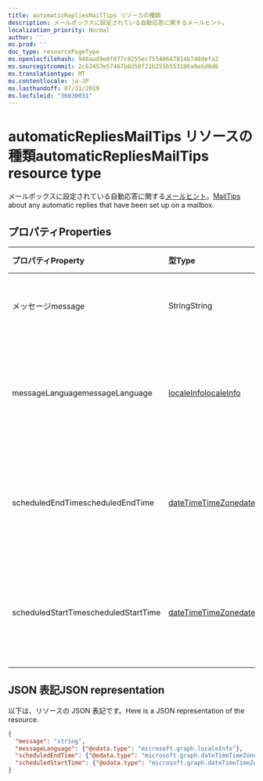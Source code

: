 ```yaml
---
title: automaticRepliesMailTips リソースの種類
description: メールボックスに設定されている自動応答に関するメールヒント。
localization_priority: Normal
author: ''
ms.prod: ''
doc_type: resourcePageType
ms.openlocfilehash: 948aad9e8f077c8255ec75540647814b748defa2
ms.sourcegitcommit: 2c62457e57467b8d50f21b255b553106a9a5d8d6
ms.translationtype: MT
ms.contentlocale: ja-JP
ms.lasthandoff: 07/31/2019
ms.locfileid: "36030031"
---
```

# <a name="automaticrepliesmailtips-resource-type"></a><span data-ttu-id="dd079-103">automaticRepliesMailTips リソースの種類</span><span class="sxs-lookup"><span data-stu-id="dd079-103">automaticRepliesMailTips resource type</span></span>


<span data-ttu-id="dd079-104">メールボックスに設定されている自動応答に関する[メールヒント](../resources/mailtips.md)。</span><span class="sxs-lookup"><span data-stu-id="dd079-104">[MailTips](../resources/mailtips.md) about any automatic replies that have been set up on a mailbox.</span></span>

## <a name="properties"></a><span data-ttu-id="dd079-105">プロパティ</span><span class="sxs-lookup"><span data-stu-id="dd079-105">Properties</span></span>
| <span data-ttu-id="dd079-106">プロパティ</span><span class="sxs-lookup"><span data-stu-id="dd079-106">Property</span></span>     | <span data-ttu-id="dd079-107">型</span><span class="sxs-lookup"><span data-stu-id="dd079-107">Type</span></span>   |<span data-ttu-id="dd079-108">説明</span><span class="sxs-lookup"><span data-stu-id="dd079-108">Description</span></span>|
|:-----|:-----|:-----|
| <span data-ttu-id="dd079-109">メッセージ​​</span><span class="sxs-lookup"><span data-stu-id="dd079-109">message</span></span> | <span data-ttu-id="dd079-110">String</span><span class="sxs-lookup"><span data-stu-id="dd079-110">String</span></span> | <span data-ttu-id="dd079-111">自動応答メッセージ。</span><span class="sxs-lookup"><span data-stu-id="dd079-111">The automatic reply message.</span></span> |
| <span data-ttu-id="dd079-112">messageLanguage</span><span class="sxs-lookup"><span data-stu-id="dd079-112">messageLanguage</span></span> | [<span data-ttu-id="dd079-113">localeInfo</span><span class="sxs-lookup"><span data-stu-id="dd079-113">localeInfo</span></span>](../resources/localeinfo.md) | <span data-ttu-id="dd079-114">自動応答メッセージが含まれる言語。</span><span class="sxs-lookup"><span data-stu-id="dd079-114">The language that the automatic reply message is in.</span></span> |
| <span data-ttu-id="dd079-115">scheduledEndTime</span><span class="sxs-lookup"><span data-stu-id="dd079-115">scheduledEndTime</span></span> | [<span data-ttu-id="dd079-116">dateTimeTimeZone</span><span class="sxs-lookup"><span data-stu-id="dd079-116">dateTimeTimeZone</span></span>](../resources/datetimetimezone.md) | <span data-ttu-id="dd079-117">自動応答を終了する日付と時刻を指定します。</span><span class="sxs-lookup"><span data-stu-id="dd079-117">The date and time that automatic replies are set to end.</span></span> |
| <span data-ttu-id="dd079-118">scheduledStartTime</span><span class="sxs-lookup"><span data-stu-id="dd079-118">scheduledStartTime</span></span> | [<span data-ttu-id="dd079-119">dateTimeTimeZone</span><span class="sxs-lookup"><span data-stu-id="dd079-119">dateTimeTimeZone</span></span>](../resources/datetimetimezone.md) | <span data-ttu-id="dd079-120">自動応答が開始される日付と時刻。</span><span class="sxs-lookup"><span data-stu-id="dd079-120">The date and time that automatic replies are set to begin.</span></span> |

## <a name="json-representation"></a><span data-ttu-id="dd079-121">JSON 表記</span><span class="sxs-lookup"><span data-stu-id="dd079-121">JSON representation</span></span>

<span data-ttu-id="dd079-122">以下は、リソースの JSON 表記です。</span><span class="sxs-lookup"><span data-stu-id="dd079-122">Here is a JSON representation of the resource.</span></span>

<!-- {
  "blockType": "resource",
  "optionalProperties": [
    "messageLanguage",
    "scheduledEndTime",
    "scheduledStartTime"
  ],
  "@odata.type": "microsoft.graph.automaticRepliesMailTips"
}-->

```json
{
  "message": "string",
  "messageLanguage": {"@odata.type": "microsoft.graph.localeInfo"},
  "scheduledEndTime": {"@odata.type": "microsoft.graph.dateTimeTimeZone"},
  "scheduledStartTime": {"@odata.type": "microsoft.graph.dateTimeTimeZone"}
}

```

<!-- uuid: 8fcb5dbc-d5aa-4681-8e31-b001d5168d79
2015-10-25 14:57:30 UTC -->
<!-- {
  "type": "#page.annotation",
  "description": "automaticRepliesMailTips resource",
  "keywords": "",
  "section": "documentation",
  "tocPath": ""
}-->
